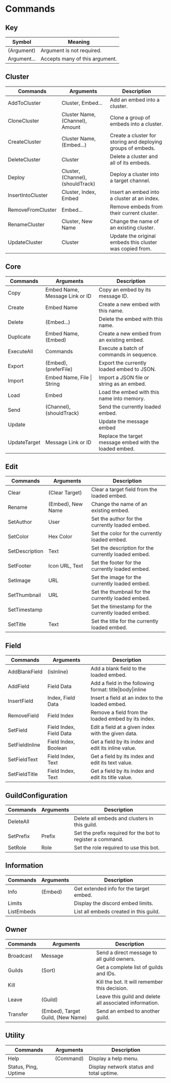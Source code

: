 # Commands

## Key 
| Symbol      | Meaning                        |
| ----------- | ------------------------------ |
| (Argument)  | Argument is not required.      |
| Argument... | Accepts many of this argument. |

## Cluster
| Commands          | Arguments                         | Description                                                  |
| ----------------- | --------------------------------- | ------------------------------------------------------------ |
| AddToCluster      | Cluster, Embed...                 | Add an embed into a cluster.                                 |
| CloneCluster      | Cluster Name, (Channel), Amount   | Clone a group of embeds into a cluster.                      |
| CreateCluster     | Cluster Name, (Embed...)          | Create a cluster for storing and deploying groups of embeds. |
| DeleteCluster     | Cluster                           | Delete a cluster and all of its embeds.                      |
| Deploy            | Cluster, (Channel), (shouldTrack) | Deploy a cluster into a target channel.                      |
| InsertIntoCluster | Cluster, Index, Embed             | Insert an embed into a cluster at an index.                  |
| RemoveFromCluster | Embed...                          | Remove embeds from their current cluster.                    |
| RenameCluster     | Cluster, New Name                 | Change the name of an existing cluster.                      |
| UpdateCluster     | Cluster                           | Update the original embeds this cluster was copied from.     |

## Core
| Commands     | Arguments                      | Description                                             |
| ------------ | ------------------------------ | ------------------------------------------------------- |
| Copy         | Embed Name, Message Link or ID | Copy an embed by its message ID.                        |
| Create       | Embed Name                     | Create a new embed with this name.                      |
| Delete       | (Embed...)                     | Delete the embed with this name.                        |
| Duplicate    | Embed Name, (Embed)            | Create a new embed from an existing embed.              |
| ExecuteAll   | Commands                       | Execute a batch of commands in sequence.                |
| Export       | (Embed), (preferFile)          | Export the currently loaded embed to JSON.              |
| Import       | Embed Name, File \| String     | Import a JSON file or string as an embed.               |
| Load         | Embed                          | Load the embed with this name into memory.              |
| Send         | (Channel), (shouldTrack)       | Send the currently loaded embed.                        |
| Update       |                                | Update the message embed                                |
| UpdateTarget | Message Link or ID             | Replace the target message embed with the loaded embed. |

## Edit
| Commands       | Arguments         | Description                                         |
| -------------- | ----------------- | --------------------------------------------------- |
| Clear          | (Clear Target)    | Clear a target field from the loaded embed.         |
| Rename         | (Embed), New Name | Change the name of an existing embed.               |
| SetAuthor      | User              | Set the author for the currently loaded embed.      |
| SetColor       | Hex Color         | Set the color for the currently loaded embed.       |
| SetDescription | Text              | Set the description for the currently loaded embed. |
| SetFooter      | Icon URL, Text    | Set the footer for the currently loaded embed.      |
| SetImage       | URL               | Set the image for the currently loaded embed.       |
| SetThumbnail   | URL               | Set the thumbnail for the currently loaded embed.   |
| SetTimestamp   |                   | Set the timestamp for the currently loaded embed.   |
| SetTitle       | Text              | Set the title for the currently loaded embed.       |

## Field
| Commands       | Arguments               | Description                                              |
| -------------- | ----------------------- | -------------------------------------------------------- |
| AddBlankField  | (isInline)              | Add a blank field to the loaded embed.                   |
| AddField       | Field Data              | Add a field in the following format: title\|body\|inline |
| InsertField    | Index, Field Data       | Insert a field at an index to the loaded embed.          |
| RemoveField    | Field Index             | Remove a field from the loaded embed by its index.       |
| SetField       | Field Index, Field Data | Edit a field at a given index with the given data.       |
| SetFieldInline | Field Index, Boolean    | Get a field by its index and edit its inline value.      |
| SetFieldText   | Field Index, Text       | Get a field by its index and edit its text value.        |
| SetFieldTitle  | Field Index, Text       | Get a field by its index and edit its title value.       |

## GuildConfiguration
| Commands  | Arguments | Description                                                |
| --------- | --------- | ---------------------------------------------------------- |
| DeleteAll |           | Delete all embeds and clusters in this guild.              |
| SetPrefix | Prefix    | Set the prefix required for the bot to register a command. |
| SetRole   | Role      | Set the role required to use this bot.                     |

## Information
| Commands   | Arguments | Description                             |
| ---------- | --------- | --------------------------------------- |
| Info       | (Embed)   | Get extended info for the target embed. |
| Limits     |           | Display the discord embed limits.       |
| ListEmbeds |           | List all embeds created in this guild.  |

## Owner
| Commands  | Arguments                         | Description                                             |
| --------- | --------------------------------- | ------------------------------------------------------- |
| Broadcast | Message                           | Send a direct message to all guild owners.              |
| Guilds    | (Sort)                            | Get a complete list of guilds and IDs.                  |
| Kill      |                                   | Kill the bot. It will remember this decision.           |
| Leave     | (Guild)                           | Leave this guild and delete all associated information. |
| Transfer  | (Embed), Target Guild, (New Name) | Send an embed to another guild.                         |

## Utility
| Commands             | Arguments | Description                              |
| -------------------- | --------- | ---------------------------------------- |
| Help                 | (Command) | Display a help menu.                     |
| Status, Ping, Uptime |           | Display network status and total uptime. |

